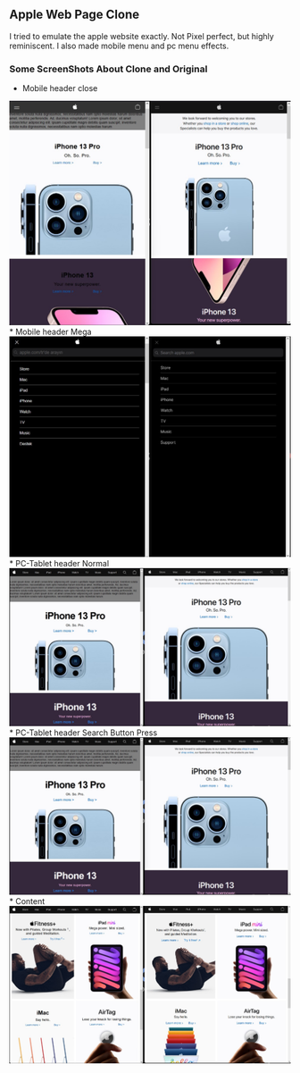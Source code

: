  ## Apple Web Page Clone
I tried to emulate the apple website exactly.
Not Pixel perfect, but highly reminiscent.
I also made mobile menu and pc menu effects.

### Some ScreenShots About Clone and Original
* Mobile header close
<img src="mobile-header-ss-1.jpg">
* Mobile header Mega
<img src="mobile-header-ss-2.jpg">
* PC-Tablet header Normal
<img src="pc-header-ss-1.jpg">
* PC-Tablet header Search Button Press
<img src="pc-header-ss-1.jpg">
* Content
<img src="ss.jpg">
